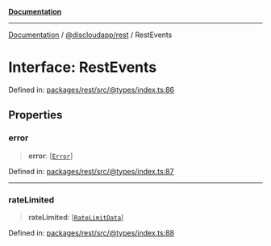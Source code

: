[**Documentation**](../../../README.md)

***

[Documentation](../../../packages.md) / [@discloudapp/rest](../README.md) / RestEvents

# Interface: RestEvents

Defined in: [packages/rest/src/@types/index.ts:86](https://github.com/discloud/discloud.app/blob/ff86a7704bdfa4b9011141068419f0a48ab50b8b/packages/rest/src/@types/index.ts#L86)

## Properties

### error

> **error**: \[[`Error`](https://developer.mozilla.org/docs/Web/JavaScript/Reference/Global_Objects/Error)\]

Defined in: [packages/rest/src/@types/index.ts:87](https://github.com/discloud/discloud.app/blob/ff86a7704bdfa4b9011141068419f0a48ab50b8b/packages/rest/src/@types/index.ts#L87)

***

### rateLimited

> **rateLimited**: \[[`RateLimitData`](RateLimitData.md)\]

Defined in: [packages/rest/src/@types/index.ts:88](https://github.com/discloud/discloud.app/blob/ff86a7704bdfa4b9011141068419f0a48ab50b8b/packages/rest/src/@types/index.ts#L88)
